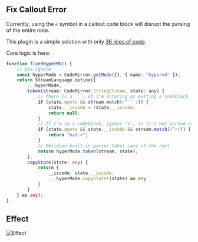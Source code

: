 ## Fix Callout Error

Currently, using the `<` symbol in a callout code block will disrupt the parsing of the entire note.

This plugin is a simple solution with only [36 lines of code](https://github.com/guopenghui/obsidian-fix-callout/blob/master/main.ts).

Core logic is here:

```ts
function fixedHyperMD() {
    // @ts-ignore
    const hyperMode = CodeMirror.getMode({}, { name: "hypermd" });
    return StreamLanguage.define({
        ...hyperMode,
        token(stream: CodeMirror.StringStream, state: any) {
            // There is a ```, oh I'm entering or exiting a codeblock
            if (state.quote && stream.match(/^```/)) {
                state.__iscode = !state.__iscode;
                return null;
            }
            // If I'm in a codeblock, ignore '<', so it's not parsed as HTML
            if (state.quote && state.__iscode && stream.match(/^</)) {
                return "bad-<";
            }
            // Obsidian built-in parser takes care of the rest
            return hyperMode.token(stream, state);
        },
        copyState(state: any) {
            return {
                __iscode: state.__iscode,
                ...hyperMode.copyState!(state) as any
            }
        }
    } as any);
}
```

## Effect

![Effect](https://raw.githubusercontent.com/guopenghui/obsidian-fix-callout/master/public/show.gif)
